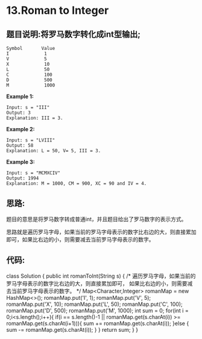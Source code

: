 # 13.Roman to Integer

## 题目说明:将罗马数字转化成int型输出;

```
Symbol       Value
I             1
V             5
X             10
L             50
C             100
D             500
M             1000
```

**Example 1:**

```
Input: s = "III"
Output: 3
Explanation: III = 3.
```

**Example 2:**

```
Input: s = "LVIII"
Output: 58
Explanation: L = 50, V= 5, III = 3.
```

**Example 3:**

```
Input: s = "MCMXCIV"
Output: 1994
Explanation: M = 1000, CM = 900, XC = 90 and IV = 4.
```

## 思路:

题目的意思是将罗马数字转成普通int，并且题目给出了罗马数字的表示方式。

思路就是遍历罗马字母，如果当前的罗马字母表示的数字比右边的大，则直接累加即可，如果比右边的小，则需要减去当前罗马字母表示的数字。

## 代码:

class Solution {
    public int romanToInt(String s) {
        /*
        遍历罗马字母，如果当前的罗马字母表示的数字比右边的大，则直接累加即可，
        如果比右边的小，则需要减去当前罗马字母表示的数字。
        */
        Map<Character,Integer> romanMap = new HashMap<>();
        romanMap.put('I', 1);
        romanMap.put('V', 5);
        romanMap.put('X', 10);
        romanMap.put('L', 50);
        romanMap.put('C', 100);
        romanMap.put('D', 500);
        romanMap.put('M', 1000);
        int sum = 0;
        for(int i = 0;i<s.length();i++){
            if(i == s.length()-1 || romanMap.get(s.charAt(i)) >= romanMap.get(s.charAt(i+1))){
                sum += romanMap.get(s.charAt(i));
            }else {
                sum -= romanMap.get(s.charAt(i));
            }
        }
        return sum;
    }
}